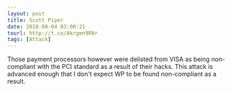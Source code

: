```yaml
---
layout: post
title: Scott Piper
date: 2018-08-04 03:00:21
tourl: http://t.co/Akrgmn9RNr
tags: [Attack]
---
```

Those payment processors however were delisted from VISA as being non-compliant with the PCI standard as a result of their hacks. This attack is advanced enough that I don't expect WP to be found non-compliant as a result.